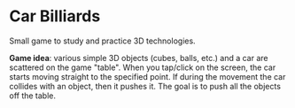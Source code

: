 # Car Billiards

Small game to study and practice 3D technologies.

**Game idea**: various simple 3D objects (cubes, balls, etc.) and a car are scattered on the game "table". When you tap/click on the screen, the car starts moving straight to the specified point.
If during the movement the car collides with an object, then it pushes it. The goal is to push all the objects off the table.
